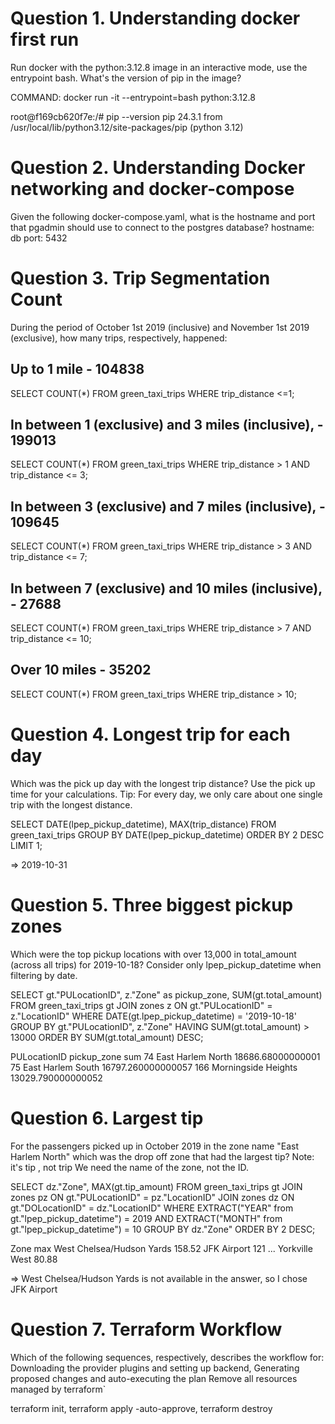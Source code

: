 # Question 1. Understanding docker first run
Run docker with the python:3.12.8 image in an interactive mode, use the entrypoint bash.
What's the version of pip in the image?

COMMAND: docker run -it --entrypoint=bash python:3.12.8

root@f169cb620f7e:/# pip --version
pip 24.3.1 from /usr/local/lib/python3.12/site-packages/pip (python 3.12)


# Question 2. Understanding Docker networking and docker-compose
Given the following docker-compose.yaml, what is the hostname and port that pgadmin should use to connect to the postgres database?
hostname: db
port: 5432


# Question 3. Trip Segmentation Count
During the period of October 1st 2019 (inclusive) and November 1st 2019 (exclusive), how many trips, respectively, happened:

## Up to 1 mile - 104838
SELECT COUNT(*)
FROM green_taxi_trips
WHERE trip_distance <=1;

## In between 1 (exclusive) and 3 miles (inclusive), - 199013
SELECT COUNT(*)
FROM green_taxi_trips
WHERE trip_distance > 1 AND trip_distance <= 3;

## In between 3 (exclusive) and 7 miles (inclusive), - 109645
SELECT COUNT(*)
FROM green_taxi_trips
WHERE trip_distance > 3 AND trip_distance <= 7;

## In between 7 (exclusive) and 10 miles (inclusive), - 27688
SELECT COUNT(*)
FROM green_taxi_trips
WHERE trip_distance > 7 AND trip_distance <= 10;

## Over 10 miles - 35202
SELECT COUNT(*)
FROM green_taxi_trips
WHERE trip_distance > 10;


# Question 4. Longest trip for each day
Which was the pick up day with the longest trip distance? Use the pick up time for your calculations.
Tip: For every day, we only care about one single trip with the longest distance.

SELECT DATE(lpep_pickup_datetime),
		MAX(trip_distance)
FROM green_taxi_trips
GROUP BY DATE(lpep_pickup_datetime)
ORDER BY 2 DESC LIMIT 1;

=> 2019-10-31


# Question 5. Three biggest pickup zones
Which were the top pickup locations with over 13,000 in total_amount (across all trips) for 2019-10-18?
Consider only lpep_pickup_datetime when filtering by date.

SELECT gt."PULocationID", 
		z."Zone" as pickup_zone, 
		SUM(gt.total_amount)
FROM green_taxi_trips gt JOIN zones z ON gt."PULocationID" = z."LocationID"
WHERE DATE(gt.lpep_pickup_datetime) = '2019-10-18'
GROUP BY gt."PULocationID", z."Zone"
HAVING SUM(gt.total_amount) > 13000
ORDER BY SUM(gt.total_amount) DESC;

PULocationID    pickup_zone               sum
74              East Harlem North       18686.68000000001
75              East Harlem South       16797.260000000057
166             Morningside Heights     13029.790000000052


# Question 6. Largest tip
For the passengers picked up in October 2019 in the zone name "East Harlem North" which was the drop off zone that had the largest tip?
Note: it's tip , not trip
We need the name of the zone, not the ID.

SELECT dz."Zone", MAX(gt.tip_amount) 
FROM green_taxi_trips gt 
JOIN zones pz ON gt."PULocationID" = pz."LocationID"
JOIN zones dz ON gt."DOLocationID" = dz."LocationID"
WHERE EXTRACT("YEAR" from gt."lpep_pickup_datetime") = 2019
AND EXTRACT("MONTH" from gt."lpep_pickup_datetime") = 10
GROUP BY dz."Zone"
ORDER BY 2 DESC;

Zone                              max
West Chelsea/Hudson Yards       158.52
JFK Airport                     121
...
Yorkville West                  80.88

=> West Chelsea/Hudson Yards is not available in the answer, so I chose JFK Airport


# Question 7. Terraform Workflow
Which of the following sequences, respectively, describes the workflow for:
Downloading the provider plugins and setting up backend,
Generating proposed changes and auto-executing the plan
Remove all resources managed by terraform`

terraform init, terraform apply -auto-approve, terraform destroy